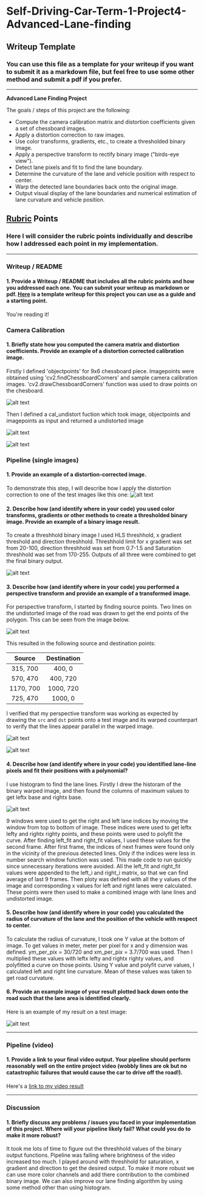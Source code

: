 # Self-Driving-Car-Term-1-Project4-Advanced-Lane-finding
## Writeup Template

### You can use this file as a template for your writeup if you want to submit it as a markdown file, but feel free to use some other method and submit a pdf if you prefer.

---

**Advanced Lane Finding Project**

The goals / steps of this project are the following:

* Compute the camera calibration matrix and distortion coefficients given a set of chessboard images.
* Apply a distortion correction to raw images.
* Use color transforms, gradients, etc., to create a thresholded binary image.
* Apply a perspective transform to rectify binary image ("birds-eye view").
* Detect lane pixels and fit to find the lane boundary.
* Determine the curvature of the lane and vehicle position with respect to center.
* Warp the detected lane boundaries back onto the original image.
* Output visual display of the lane boundaries and numerical estimation of lane curvature and vehicle position.

[//]: # (Image References)

[image1]: ./output_images/Capture.jpg "Image with Lane lines detected"
[image2]: ./output_images/Capture2.jpg "Histogram"
[image3]: ./output_images/Capture3.jpg "Binary Warped Image"
[image4]: ./output_images/Capture4.jpg "Warp Example"
[image5]: ./output_images/Capture5.jpg "Lines drawn to get source points for warping"
[image6]: ./output_images/Capture6.jpg "Binary output"
[image7]: ./output_images/Capture7.jpg "Undistorted road Image"
[image8]: ./output_images/Capture8.jpg "Distorted chessboard image"
[image9]: ./output_images/Capture9.jpg "Undistorted chessboard image"
[image10]: ./output_images/Capture10.jpg "Points drawn on chessboard"
[video1]: ./project4_video.mp4 "Video"

## [Rubric](https://review.udacity.com/#!/rubrics/571/view) Points

### Here I will consider the rubric points individually and describe how I addressed each point in my implementation.  

---

### Writeup / README

#### 1. Provide a Writeup / README that includes all the rubric points and how you addressed each one.  You can submit your writeup as markdown or pdf.  [Here](https://github.com/udacity/CarND-Advanced-Lane-Lines/blob/master/writeup_template.md) is a template writeup for this project you can use as a guide and a starting point.  

You're reading it!

### Camera Calibration

#### 1. Briefly state how you computed the camera matrix and distortion coefficients. Provide an example of a distortion corrected calibration image.

Firstly I defined 'objectpoints' for 9x6 chessboard piece. Imagepoints were obtained using 'cv2.findChessboardCorners' and sample camera calibration images. 'cv2.drawChessboardCorners' function was used to draw points on the chesboard. 

![alt text][image10]

Then I defined a cal_undistort fuction which took image, objectpoints and imagepoints as input and returned a undistorted image

![alt text][image8]

![alt text][image9]

### Pipeline (single images)

#### 1. Provide an example of a distortion-corrected image.

To demonstrate this step, I will describe how I apply the distortion correction to one of the test images like this one:
![alt text][image7]

#### 2. Describe how (and identify where in your code) you used color transforms, gradients or other methods to create a thresholded binary image.  Provide an example of a binary image result.

To create a threshhold binary image I used HLS threshhold, x gradient threshold and direction threshhold. Threshhold limit for x gradient was set from 20-100, direction threshhold was set from 0.7-1.5 and Saturation threshhold was set from 170-255. Outputs of all three were combined to get the final binary output.

![alt text][image6]

#### 3. Describe how (and identify where in your code) you performed a perspective transform and provide an example of a transformed image.

For perspective transform, I started by finding source points. Two lines on the undistorted image of the road was drawn to get the end points of the polygon. This can be seen from the image below.

![alt text][image5]

This resulted in the following source and destination points:

| Source        | Destination   | 
|:-------------:|:-------------:| 
| 315, 700      | 400, 0        | 
| 570, 470      | 400, 720      |
| 1170, 700     | 1000, 720      |
| 725, 470      | 1000, 0        |

I verified that my perspective transform was working as expected by drawing the `src` and `dst` points onto a test image and its warped counterpart to verify that the lines appear parallel in the warped image.

![alt text][image4]

![alt text][image3]

#### 4. Describe how (and identify where in your code) you identified lane-line pixels and fit their positions with a polynomial?

I use histogram to find the lane lines. Firstly I drew the historam of the binary warped image, and then found the columns of maximum values to get leftx base and rightx base. 

![alt text][image2]

9 windows were used to get the right and left lane indices by moving the window from top to bottom of image. These indices were used to get leftx lefty and rightx righty points, and these points were used to polyfit the curve. After finding left_fit and right_fit values, I used these values for the second frame. After first frame, the indices of next frames were found only in the vicinity of the previous detected lines. Only if the indices were less in number search window function was used. This made code to run quickly since unnecessary iterations were avoided. All the left_fit and right_fit values were appended to the left_i and right_i matrix, so that we can find average of last 9 frames. Then ploty was defined with all the y values of the image and corresponding x values for left and right lanes were calculated. These points were then used to make a combined image with lane lines and undistorted image. 

#### 5. Describe how (and identify where in your code) you calculated the radius of curvature of the lane and the position of the vehicle with respect to center.

To calculate the radius of curvature, I took one Y value at the bottom of image. To get values in meter, meter per pixel for x and y dimension was defined. ym_per_pix = 30/720 and xm_per_pix = 3.7/700 was used. Then I multiplied these values with leftx lefty and rightx righty values, and polyfitted a curve on those points. Using Y value and polyfit curve values, I calculated left and right line curvature. Mean of these values was taken to get road curvature. 

#### 6. Provide an example image of your result plotted back down onto the road such that the lane area is identified clearly.

Here is an example of my result on a test image:

![alt text][image1]

---

### Pipeline (video)

#### 1. Provide a link to your final video output.  Your pipeline should perform reasonably well on the entire project video (wobbly lines are ok but no catastrophic failures that would cause the car to drive off the road!).

Here's a [link to my video result](project4_video.mp4)

---

### Discussion

#### 1. Briefly discuss any problems / issues you faced in your implementation of this project.  Where will your pipeline likely fail?  What could you do to make it more robust?

It took me lots of time to figure out the threshhold values of the binary output functions. Pipeline was failing where brightness of the video increased too much. I played around with threshhold for saturation, x gradient and direction to get the desired output. To make it more robust we can use more color channels and add there contribution to the combined binary image. We can also improve our lane finding algorithm by using some method other than using histogram.
